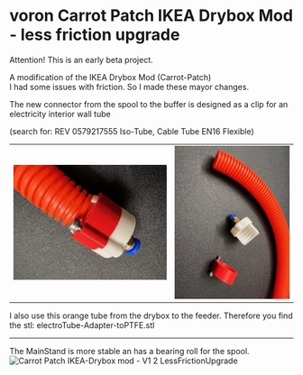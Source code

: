 # voron Carrot Patch IKEA Drybox Mod - less friction upgrade

Attention! This is an early beta project. <br>

A modification of the IKEA Drybox Mod (Carrot-Patch) <br>
I had some issues with friction. So I made these mayor changes.<br>

The new connector from the spool to the buffer is designed as a clip for an electricity interior wall tube </p>(search for: REV 0579217555 Iso-Tube, Cable Tube EN16 Flexible)<br>
<table>
  <tr>
    <td><img src="https://raw.githubusercontent.com/psattl/voron/main/CarrotPatch%20Drybox%20mod%20-%20low%20friction/img/mounted-tubeConnector.jpg"></td>
    <td><img src="https://raw.githubusercontent.com/psattl/voron/main/CarrotPatch%20Drybox%20mod%20-%20low%20friction/img/TubeConnectorParts.jpg"></td>
  </tr>
</table>


I also use this orange tube from the drybox to the feeder. Therefore you find the stl: electroTube-Adapter-toPTFE.stl<br><hr>
The MainStand is more stable an has a bearing roll for the spool.
![Carrot Patch IKEA-Drybox mod - V1 2 LessFrictionUpgrade](https://user-images.githubusercontent.com/113828518/208548152-d0b49000-b78b-4efe-889b-2b3845f8ecb9.png)
